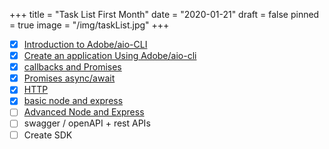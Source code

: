 +++
title = "Task List First Month"
date = "2020-01-21"
draft = false
pinned = true
image = "/img/taskList.jpg"
+++
- [x] [Introduction to Adobe/aio-CLI](https://github.com/adobe/aio-cli)
- [x] [Create an application Using Adobe/aio-cli](https://github.com/chiarabdy/WeatherApp)
- [x] [callbacks and Promises](https://javascript.info/callbacks)
- [x] [Promises async/await](https://javascript.info/async)
- [x] [HTTP](https://developer.mozilla.org/en-US/docs/Web/HTTP/Overview)
- [x] [basic node and express](https://www.freecodecamp.org/learn/apis-and-microservices/basic-node-and-express/)
- [ ] [Advanced Node and Express](https://www.freecodecamp.org/learn/information-security-and-quality-assurance/advanced-node-and-express/)
- [ ] swagger / openAPI + rest APIs
- [ ] Create SDK
